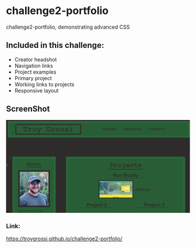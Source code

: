 # challenge2-portfolio

challenge2-portfolio, demonstrating advanced CSS

## Included in this challenge:

- Creator headshot
- Navigation links
- Project examples
- Primary project
- Working links to projects
- Responsive layout

## ScreenShot

<img src="./assets/images/website.png" />

### Link:

https://troygrossi.github.io/challenge2-portfolio/
